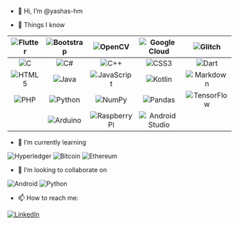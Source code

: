 - 👋 Hi, I’m @yashas-hm

- 👀 Things I know

| ![Flutter](https://img.shields.io/badge/Flutter-%2302569B.svg?style=for-the-badge&logo=Flutter&logoColor=white) | ![Bootstrap](https://img.shields.io/badge/bootstrap-%23563D7C.svg?style=for-the-badge&logo=bootstrap&logoColor=white) | ![OpenCV](https://img.shields.io/badge/opencv-%23white.svg?style=for-the-badge&logo=opencv&logoColor=white) | ![Google Cloud](https://img.shields.io/badge/GoogleCloud-%234285F4.svg?style=for-the-badge&logo=google-cloud&logoColor=white) | ![Glitch](https://img.shields.io/badge/glitch-%233333FF.svg?style=for-the-badge&logo=glitch&logoColor=white) |
| :----: | :----: | :----: | :----: | :----: | 
| ![C](https://img.shields.io/badge/c-%2300599C.svg?style=for-the-badge&logo=c&logoColor=white) | ![C#](https://img.shields.io/badge/c%23-%23239120.svg?style=for-the-badge&logo=c-sharp&logoColor=white) | ![C++](https://img.shields.io/badge/c++-%2300599C.svg?style=for-the-badge&logo=c%2B%2B&logoColor=white) | ![CSS3](https://img.shields.io/badge/css3-%231572B6.svg?style=for-the-badge&logo=css3&logoColor=white) | ![Dart](https://img.shields.io/badge/dart-%230175C2.svg?style=for-the-badge&logo=dart&logoColor=white) |
| ![HTML5](https://img.shields.io/badge/html5-%23E34F26.svg?style=for-the-badge&logo=html5&logoColor=white) | ![Java](https://img.shields.io/badge/java-%23ED8B00.svg?style=for-the-badge&logo=java&logoColor=white) | ![JavaScript](https://img.shields.io/badge/javascript-%23323330.svg?style=for-the-badge&logo=javascript&logoColor=%23F7DF1E) | ![Kotlin](https://img.shields.io/badge/kotlin-%230095D5.svg?style=for-the-badge&logo=kotlin&logoColor=white) | ![Markdown](https://img.shields.io/badge/markdown-%23000000.svg?style=for-the-badge&logo=markdown&logoColor=white) |
| ![PHP](https://img.shields.io/badge/php-%23777BB4.svg?style=for-the-badge&logo=php&logoColor=white) | ![Python](https://img.shields.io/badge/python-3670A0?style=for-the-badge&logo=python&logoColor=ffdd54) | ![NumPy](https://img.shields.io/badge/numpy-%23013243.svg?style=for-the-badge&logo=numpy&logoColor=white) | ![Pandas](https://img.shields.io/badge/pandas-%23150458.svg?style=for-the-badge&logo=pandas&logoColor=white) | ![TensorFlow](https://img.shields.io/badge/TensorFlow-%23FF6F00.svg?style=for-the-badge&logo=TensorFlow&logoColor=white) |
| | ![Arduino](https://img.shields.io/badge/-Arduino-00979D?style=for-the-badge&logo=Arduino&logoColor=white) | ![Raspberry Pi](https://img.shields.io/badge/-RaspberryPi-C51A4A?style=for-the-badge&logo=Raspberry-Pi) | ![Android Studio](https://img.shields.io/badge/Android%20Studio-3DDC84.svg?style=for-the-badge&logo=android-studio&logoColor=white) |  |

- 🌱 I’m currently learning 

![Hyperledger](https://img.shields.io/badge/hyperledger-2F3134?style=for-the-badge&logo=hyperledger&logoColor=white)
![Bitcoin](https://img.shields.io/badge/Bitcoin-000?style=for-the-badge&logo=bitcoin&logoColor=white)
![Ethereum](https://img.shields.io/badge/Ethereum-3C3C3D?style=for-the-badge&logo=Ethereum&logoColor=white)


- 💞️ I’m looking to collaborate on 

![Android](https://img.shields.io/badge/Android-3DDC84?style=for-the-badge&logo=android&logoColor=white)
![Python](https://img.shields.io/badge/python-3670A0?style=for-the-badge&logo=python&logoColor=ffdd54)

- 📫 How to reach me:

[![LinkedIn](https://img.shields.io/badge/linkedin-%230077B5.svg?style=for-the-badge&logo=linkedin&logoColor=white)](https://www.linkedin.com/in/yashashm08052001/)

<!---
yashas-hm/yashas-hm is a ✨ special ✨ repository because its `README.md` (this file) appears on your GitHub profile.
You can click the Preview link to take a look at your changes.
--->
